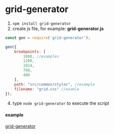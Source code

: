 # grid-generator

1) ```npm install grid-generator```
2) create js file, for example: **grid-generator.js**

```javascript
const gen = require('grid-generator');

gen({
    breakpoints: [
        1600, //examples
        1280,
        1024,
        768,
        480
    ],
    path: "src/common/styles", //example
    filename: "grid.css" //examle
});
```

4) type ```node grid-generator``` to execute the script

#### example
[grid-generator](https://vadimjoy.github.io/grid-generator/)
